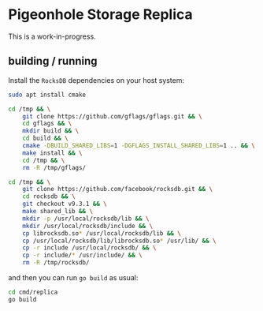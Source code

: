 # Pigeonhole Storage Replica

This is a work-in-progress.


## building / running

Install the `RocksDB` dependencies on your host system:

```bash
sudo apt install cmake

cd /tmp && \
    git clone https://github.com/gflags/gflags.git && \
    cd gflags && \
    mkdir build && \
    cd build && \
    cmake -DBUILD_SHARED_LIBS=1 -DGFLAGS_INSTALL_SHARED_LIBS=1 .. && \
    make install && \
    cd /tmp && \
    rm -R /tmp/gflags/

cd /tmp && \
    git clone https://github.com/facebook/rocksdb.git && \
    cd rocksdb && \
    git checkout v9.3.1 && \
    make shared_lib && \
    mkdir -p /usr/local/rocksdb/lib && \
    mkdir /usr/local/rocksdb/include && \
    cp librocksdb.so* /usr/local/rocksdb/lib && \
    cp /usr/local/rocksdb/lib/librocksdb.so* /usr/lib/ && \
    cp -r include /usr/local/rocksdb/ && \
    cp -r include/* /usr/include/ && \
    rm -R /tmp/rocksdb/
```

and then you can run `go build` as usual:

```bash
cd cmd/replica
go build
```
